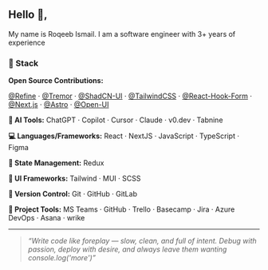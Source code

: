 ## Hello 👋,

My name is Roqeeb Ismail. I am a software engineer with 3+ years of experience

### 🧩 Stack 

**Open Source Contributions:**  

[@Refine](https://github.com/refinedev/refine)   ·  [@Tremor](https://github.com/tremorlabs/tremor)   ·  [@ShadCN-UI](https://github.com/shadcn-ui/ui)   ·  [@TailwindCSS](https://github.com/tailwindlabs/tailwindcss)  ·  [@React-Hook-Form](https://github.com/react-hook-form/react-hook-form) · [@Next.js](https://github.com/vercel/next.js)   ·  [@Astro](https://github.com/withastro/astro)  ·  [@Open-UI](https://github.com/WICG/open-ui)  


**🤖 AI Tools:** ChatGPT  ·  Copilot  ·  Cursor  ·  Claude  ·  v0.dev  ·  Tabnine   

**💻 Languages/Frameworks:**  React   ·  NextJS  ·  JavaScript  ·  TypeScript  ·  Figma

**🔄 State Management:**  Redux

**🎨 UI Frameworks:**  Tailwind  ·  MUI  ·  SCSS  

**🔁 Version Control:**  Git  ·  GitHub  ·  GitLab   

**🧩 Project Tools:**  MS Teams  ·  GitHub  ·  Trello  ·  Basecamp  ·  Jira  ·  Azure DevOps  ·  Asana  ·  wrike  

<!--
**💼 Languages Previously Used:** Angular ✅ | Java ✅ | C# && .Net ✅
-->
---

> *“Write code like foreplay — slow, clean, and full of intent. Debug with passion, deploy with desire, and always leave them wanting console.log('more')”*

